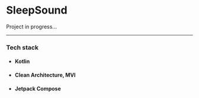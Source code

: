 # SleepSound
Project in progress...
_______________
### Tech stack
+ #### Kotlin
+ #### Clean Architecture, MVI
+ #### Jetpack Compose
